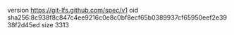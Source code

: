 version https://git-lfs.github.com/spec/v1
oid sha256:8c938f8c847c4ee9216c0e8c0bf8ecf65b0389937cf65950eef2e3938f2d45ed
size 3313
